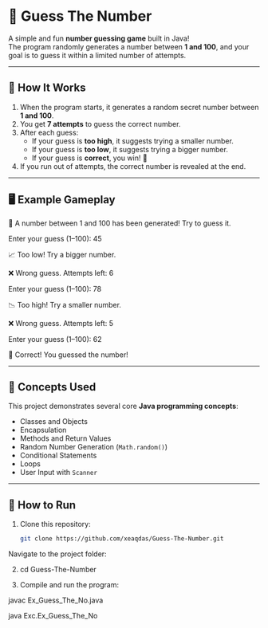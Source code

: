 # 🎯 Guess The Number

A simple and fun **number guessing game** built in Java!  
The program randomly generates a number between **1 and 100**, and your goal is to guess it within a limited number of attempts.

---

## 🧩 How It Works

1. When the program starts, it generates a random secret number between **1 and 100**.
2. You get **7 attempts** to guess the correct number.
3. After each guess:
   - If your guess is **too high**, it suggests trying a smaller number.
   - If your guess is **too low**, it suggests trying a bigger number.
   - If your guess is **correct**, you win! 🎉
4. If you run out of attempts, the correct number is revealed at the end.

---

## 🖥️ Example Gameplay

🎲 A number between 1 and 100 has been generated! Try to guess it.

Enter your guess (1–100): 45

📈 Too low! Try a bigger number.

❌ Wrong guess. Attempts left: 6

Enter your guess (1–100): 78

📉 Too high! Try a smaller number.

❌ Wrong guess. Attempts left: 5

Enter your guess (1–100): 62

🎉 Correct! You guessed the number!


---

## 🧠 Concepts Used

This project demonstrates several core **Java programming concepts**:
- Classes and Objects  
- Encapsulation  
- Methods and Return Values  
- Random Number Generation (`Math.random()`)  
- Conditional Statements  
- Loops  
- User Input with `Scanner`

---

## 🚀 How to Run

1. Clone this repository:
   ```bash
   git clone https://github.com/xeaqdas/Guess-The-Number.git
Navigate to the project folder:

2. cd Guess-The-Number


3. Compile and run the program:

javac Ex_Guess_The_No.java

java Exc.Ex_Guess_The_No



